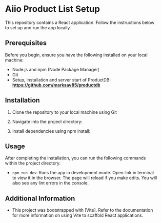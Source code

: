 # Aiio Product List Setup

This repository contains a React application. Follow the instructions below to set up and run the app locally.

## Prerequisites

Before you begin, ensure you have the following installed on your local machine:

- Node.js and npm (Node Package Manager)
- Git
- Setup, installation and server start of ProductDB: **https://github.com/marksav85/productdb**

## Installation

1. Clone the repository to your local machine using Git

2. Navigate into the project directory:

3. Install dependencies using npm install:

## Usage

After completing the installation, you can run the following commands within the project directory:

- `npm run dev`: Runs the app in development mode. Open link in terminal to view it in the browser. The page will reload if you make edits. You will also see any lint errors in the console.

## Additional Information

- This project was bootstrapped with [Vite]. Refer to the documentation for more information on using Vite to scaffold React applications.
